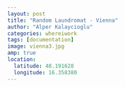 ```yaml
---
layout: post
title: "Random Laundromat - Vienna"
author: "Alper Kalaycioglu"
categories: whereiwork
tags: [documentation]
image: vienna3.jpg
amp: true
location:
  latitude: 48.191628
  longitude: 16.358380
---
```

